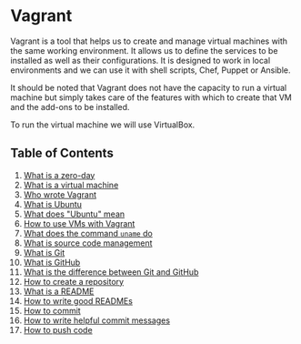 # Vagrant

Vagrant is a tool that helps us to create and manage virtual machines with the same working environment. It allows us to define the services to be installed as well as their configurations. It is designed to work in local environments and we can use it with shell scripts, Chef, Puppet or Ansible.

It should be noted that Vagrant does not have the capacity to run a virtual machine but simply takes care of the features with which to create that VM and the add-ons to be installed.

To run the virtual machine we will use VirtualBox.

## Table of Contents
1. [What is a zero-day](#item1)
2. [What is a virtual machine](#item2)
3. [Who wrote Vagrant](#item3)
4. [What is Ubuntu](#item4)
5. [What does "Ubuntu" mean](#item5)
6. [How to use VMs with Vagrant](#item6)
7. [What does the command <code>uname</code> do](#item7)
8. [What is source code management](#item8)
9. [What is Git](#item9)
10. [What is GitHub](#item10)
11. [What is the difference between Git and GitHub](#item11)
12. [How to create a repository](#item12)
13. [What is a README](#item13)
14. [How to write good READMEs](#item14)
15. [How to commit](#item15)
16. [How to write helpful commit messages](#item16)
17. [How to push code](#item17)
